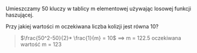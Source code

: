Umieszczamy 50 kluczy w tablicy m elementowej używając losowej funkcji haszującej.

Przy jakiej wartości m oczekiwana liczba kolizji jest równa 10?



> $\frac{50^2-50}{2}* \frac{1}{m} = 10$ ==> m = 122.5 
> oczekiwana wartość m = 123 